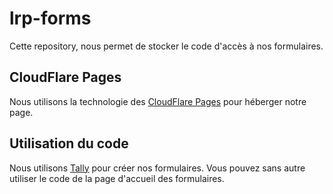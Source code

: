 # lrp-forms
Cette repository, nous permet de stocker le code d'accès à nos formulaires.

## CloudFlare Pages
Nous utilisons la technologie des [CloudFlare Pages](https://pages.dev) pour héberger notre page.

## Utilisation du code
Nous utilisons [Tally](https://tally.so) pour créer nos formulaires.
Vous pouvez sans autre utiliser le code de la page d'accueil des formulaires.
